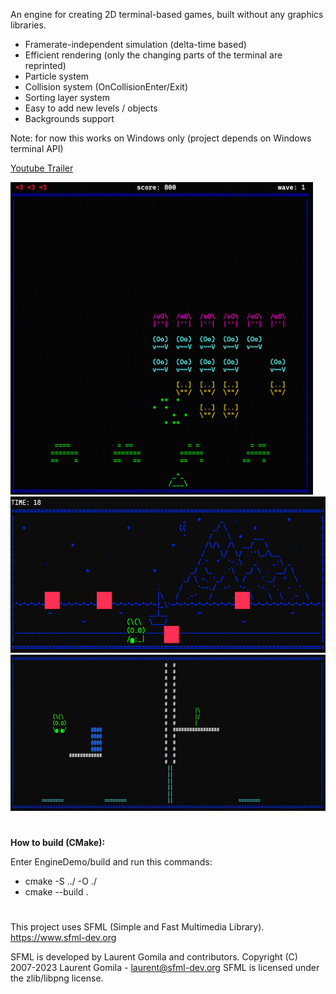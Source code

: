 An engine for creating 2D terminal-based games, built without any graphics libraries.

- Framerate-independent simulation (delta-time based)
- Efficient rendering (only the changing parts of the terminal are reprinted)
- Particle system
- Collision system (OnCollisionEnter/Exit)
- Sorting layer system
- Easy to add new levels / objects
- Backgrounds support

Note: for now this works on Windows only (project depends on Windows terminal API)

[Youtube Trailer](https://www.youtube.com/watch?v=TqpGVI95oNU&ab_channel=Nicol%C3%B2Bertoli)

<img src="screenshots/screen1.png" style="height:500px; max-width:100%;">
<img src="screenshots/screen2.png" style="height:250px; max-width:100%;">
<img src="screenshots/screen3.png" style="height:250px; max-width:100%;">


#
<b>How to build (CMake):</b>

Enter EngineDemo/build and run this commands:
- cmake -S ../ -O ./
- cmake --build .

#
This project uses SFML (Simple and Fast Multimedia Library). https://www.sfml-dev.org

SFML is developed by Laurent Gomila and contributors.
Copyright (C) 2007-2023 Laurent Gomila - laurent@sfml-dev.org
SFML is licensed under the zlib/libpng license.
